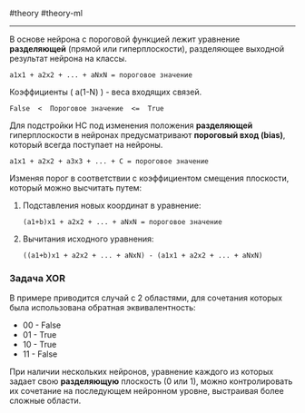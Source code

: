 #theory #theory-ml
 
---
В основе нейрона с пороговой функцией лежит уравнение **разделяющей** (прямой или гиперплоскости), разделяющее выходной результат нейрона на классы.

```
a1x1 + a2x2 + ... + aNxN = пороговое значение
```

Коэффициенты \( a(1-N) \) - веса входящих связей.

`False  <  Пороговое значение  <=  True`

Для подстройки НС под изменения положения **разделяющей** гиперплоскости в нейронах предусматривают **пороговый вход (bias)**, который всегда поступает на нейроны.

```
a1x1 + a2x2 + a3x3 + ... + C = пороговое значение
```

Изменяя порог в соответствии с коэффициентом смещения плоскости, который можно высчитать путем:
1. Подставления новых координат в уравнение:
   ```
   (a1+b)x1 + a2x2 + ... + aNxN = пороговое значение
   ```
2. Вычитания исходного уравнения:
   ```
   ((a1+b)x1 + a2x2 + ... + aNxN) - (a1x1 + a2x2 + ... + aNxN)
   ```



### Задача XOR

В примере приводится случай с 2 областями, для сочетания которых была использована обратная эквивалентность:
- 00 - False
- 01 - True
- 10 - True
- 11 - False

При наличии нескольких нейронов, уравнение каждого из которых задает свою **разделяющую** плоскость (0 или 1), можно контролировать их сочетание на последующем нейронном уровне, выстраивая более сложные области.
